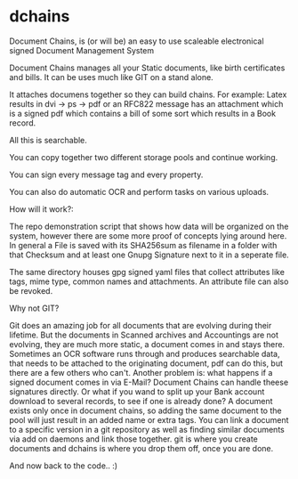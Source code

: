 # dchains
Document Chains, is (or will be) an easy to use scaleable electronical signed Document Management System

Document Chains manages all your Static documents, like birth certificates and bills. 
It can be uses much like GIT on a stand alone. 

It attaches documens together so they can build chains. For example: Latex results in dvi -> ps -> pdf or an RFC822 message has an attachment which is a signed pdf which contains a bill of some sort which results in a Book record. 

All this is searchable.

You can copy together two different storage pools and continue working. 

You can sign every message tag and every property. 

You can also do automatic OCR and perform tasks on various uploads. 


How will it work?: 

The repo demonstration script that shows how data will be organized on the system, however there are some more proof of concepts lying around here. In general a File is saved with its SHA256sum as filename in a folder with that Checksum and at least one Gnupg Signature next to it in a seperate file. 

The same directory houses gpg signed yaml files that collect attributes like tags, mime type, common names and attachments. An attribute file can also be revoked. 

Why not GIT?

Git does an amazing job for all documents that are evolving during their lifetime. But the documents in Scanned archives and Accountings are not evolving, they are much more static, a document comes in and stays there. Sometimes an OCR software runs through and produces searchable data, that needs to be attached to the originating document, pdf can do this, but there are a few others who can't. Another problem is: what happens if a signed document comes in via E-Mail? Document Chains can handle theese signatures directly. Or what if you wand to split up your Bank account download to several records, to see if one is already done?  A document exists only once in document chains, so adding the same document to the pool will just result in an added name or extra tags. You can link a document to a specific version in a git repository as well as finding similar documents via add on daemons and link those together.  git is where you create documents and dchains is where you drop them off, once you are done. 

And now back to the code.. :) 



